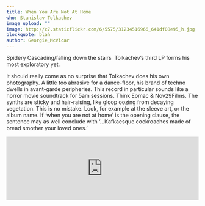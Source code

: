 ```yaml
---
title: When You Are Not At Home
who: Stanislav Tolkachev
image_upload: ""
image: http://c7.staticflickr.com/6/5575/31234516966_641df08e95_h.jpg
blockquote: blah
author: Georgie_McVicar
---
```

Spidery
Cascading/falling down the stairs  Tolkachev’s third LP forms his most exploratory yet. 

It should really come as no surprise that Tolkachev does his own photography. A little too abrasive for a dance-floor, his brand of techno dwells in avant-garde peripheries. This record in particular sounds like a horror movie soundtrack for 5am sessions. Think Eomac & Nov29Films. The synths are sticky and hair-raising, like gloop oozing from decaying vegetation. This is no mistake. Look, for example at the sleeve art, or the album name. If ‘when you are not at home’ is the opening clause, the sentence may as well conclude with ‘…Kafkaesque cockroaches made of bread smother your loved ones.’ 



<iframe width="100%" height="166" scrolling="no" frameborder="no" src="https://w.soundcloud.com/player/?url=https%3A//api.soundcloud.com/tracks/293208586&color=040404&auto_play=false&hide_related=false&show_comments=true&show_user=true&show_reposts=false"></iframe>